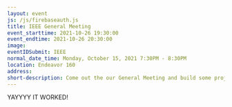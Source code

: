 ```yaml
---
layout: event
js: /js/firebaseauth.js
title: IEEE General Meeting
event_starttime: 2021-10-26 19:30:00
event_endtime: 2021-10-26 20:30:00
image:
eventIDSubmit: IEEE
normal_date_time: Monday, October 15, 2021 7:30PM - 8:30PM
location: Endeavor 160
address: 
short-description: Come out the our General Meeting and build some projects with us.
---
```



YAYYYY IT WORKED! 
